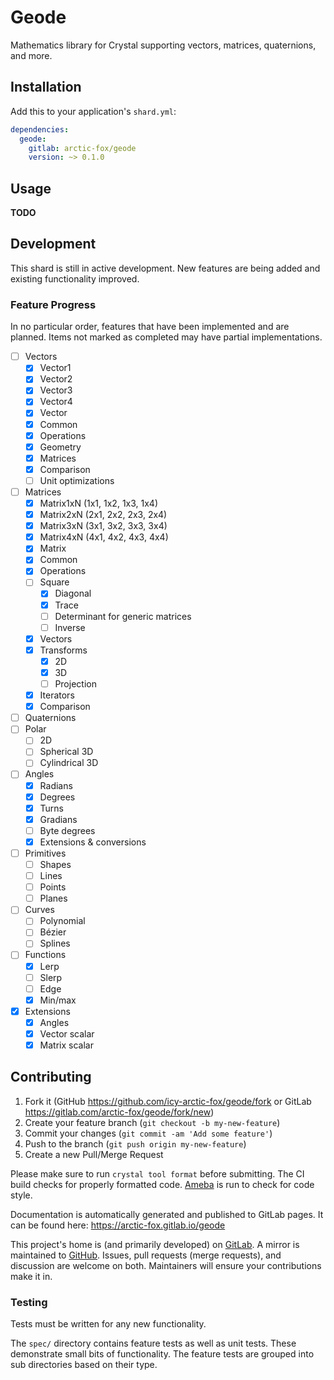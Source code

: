 Geode
=====

Mathematics library for Crystal supporting vectors, matrices, quaternions, and more.

Installation
------------

Add this to your application's `shard.yml`:

```yaml
dependencies:
  geode:
    gitlab: arctic-fox/geode
    version: ~> 0.1.0
```

Usage
-----

**TODO**

Development
-----------

This shard is still in active development.
New features are being added and existing functionality improved.

### Feature Progress

In no particular order, features that have been implemented and are planned.
Items not marked as completed may have partial implementations.

- [ ] Vectors
    - [X] Vector1
    - [X] Vector2
    - [X] Vector3
    - [X] Vector4
    - [X] Vector
    - [X] Common
    - [X] Operations
    - [X] Geometry
    - [X] Matrices
    - [X] Comparison
    - [ ] Unit optimizations
- [ ] Matrices
    - [X] Matrix1xN (1x1, 1x2, 1x3, 1x4)
    - [X] Matrix2xN (2x1, 2x2, 2x3, 2x4)
    - [X] Matrix3xN (3x1, 3x2, 3x3, 3x4)
    - [X] Matrix4xN (4x1, 4x2, 4x3, 4x4)
    - [X] Matrix
    - [X] Common
    - [X] Operations
    - [ ] Square
        - [X] Diagonal
        - [X] Trace
        - [ ] Determinant for generic matrices
        - [ ] Inverse
    - [X] Vectors
    - [X] Transforms
        - [X] 2D
        - [X] 3D
        - [ ] Projection
    - [X] Iterators
    - [X] Comparison
- [ ] Quaternions
- [ ] Polar
    - [ ] 2D
    - [ ] Spherical 3D
    - [ ] Cylindrical 3D
- [ ] Angles
    - [X] Radians
    - [X] Degrees
    - [X] Turns
    - [X] Gradians
    - [ ] Byte degrees
    - [X] Extensions & conversions
- [ ] Primitives
    - [ ] Shapes
    - [ ] Lines
    - [ ] Points
    - [ ] Planes
- [ ] Curves
    - [ ] Polynomial
    - [ ] Bézier
    - [ ] Splines
- [ ] Functions
    - [X] Lerp
    - [ ] Slerp
    - [ ] Edge
    - [X] Min/max
- [X] Extensions
    - [X] Angles
    - [X] Vector scalar
    - [X] Matrix scalar

Contributing
------------

1. Fork it (GitHub <https://github.com/icy-arctic-fox/geode/fork> or GitLab <https://gitlab.com/arctic-fox/geode/fork/new>)
2. Create your feature branch (`git checkout -b my-new-feature`)
3. Commit your changes (`git commit -am 'Add some feature'`)
4. Push to the branch (`git push origin my-new-feature`)
5. Create a new Pull/Merge Request

Please make sure to run `crystal tool format` before submitting.
The CI build checks for properly formatted code.
[Ameba](https://crystal-ameba.github.io/) is run to check for code style.

Documentation is automatically generated and published to GitLab pages.
It can be found here: https://arctic-fox.gitlab.io/geode

This project's home is (and primarily developed) on [GitLab](https://gitlab.com/arctic-fox/geode).
A mirror is maintained to [GitHub](https://github.com/icy-arctic-fox/geode).
Issues, pull requests (merge requests), and discussion are welcome on both.
Maintainers will ensure your contributions make it in.

### Testing

Tests must be written for any new functionality.

The `spec/` directory contains feature tests as well as unit tests.
These demonstrate small bits of functionality.
The feature tests are grouped into sub directories based on their type.

